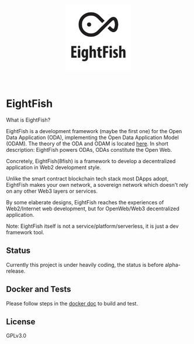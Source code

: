 <br/>
<p align="center">
<a href=" " target="_blank">
<img src="https://github.com/eightfish-org/eightfish_assets/blob/c101e136bf5cf253b54dd955b787fa12b61f6974/logo_for_lightbg.png" width="180" alt="eightfish logo">
</a >
</p >
<br/>

# EightFish

What is EightFish?

EightFish is a development framework (maybe the first one) for the Open Data Application (ODA), implementing the Open Data Application Model (ODAM). The theory of the ODA and ODAM is located [here](https://medium.com/@daogangtang/the-road-to-open-web-b684879a5571). In short description: EightFish powers ODAs, ODAs constitute the Open Web.

Concretely, EightFish(8fish) is a framework to develop a decentralized application in Web2 development style.

Unlike the smart contract blockchain tech stack most DApps adopt, EightFish makes your own network, a sovereign network which doesn't rely on any other Web3 layers or services.

By some elaberate designs, EightFish reaches the experiences of Web2/Internet web development, but for OpenWeb/Web3 decentralized application.

Note: EightFish itself is not a service/platform/serverless, it is just a dev framework tool.

## Status

Currently this project is under heavily coding, the status is before alpha-release.

## Docker and Tests

Please follow steps in the [docker doc](https://github.com/eightfish-org/eightfish/blob/master/docs/docker.md) to build and test.


## License

GPLv3.0
